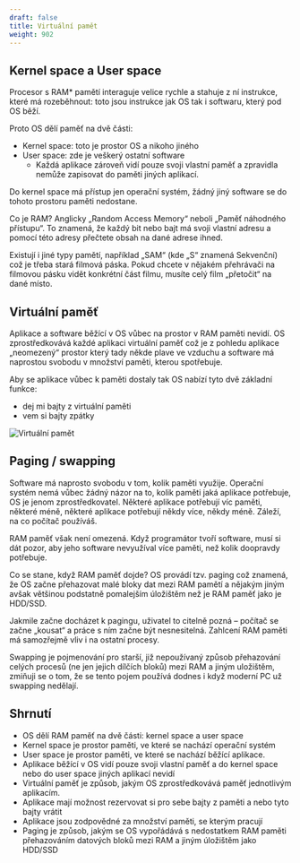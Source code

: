 ```yaml
---
draft: false
title: Virtuální pamět
weight: 902
---
```


## Kernel space a User space

Procesor s RAM* pamětí interaguje velice rychle a stahuje z ní instrukce, které má rozeběhnout: toto jsou instrukce jak OS tak i softwaru, který pod OS běží.

Proto OS dělí paměť na dvě části:

- Kernel space: toto je prostor OS a nikoho jiného
- User space: zde je veškerý ostatní software
  - Každá aplikace zároveň vidí pouze svoji vlastní paměť a zpravidla nemůže zapisovat do paměti jiných aplikací.

Do kernel space má přístup jen operační systém, žádný jiný software se do tohoto prostoru paměti nedostane.

<div class="note1">

Co je RAM? Anglicky „Random Access Memory“ neboli „Paměť náhodného přístupu“. To znamená, že každý bit nebo bajt má svoji vlastní adresu a pomocí této adresy přečtete obsah na dané adrese ihned.

Existují i jiné typy pamětí, například „SAM“ (kde „S“ znamená Sekvenční) což je třeba stará filmová páska. Pokud chcete v nějakém přehrávači na filmovou pásku vidět konkrétní část filmu, musíte celý film „přetočit“ na dané místo.

</div>

## Virtuální paměť

Aplikace a software běžící v OS vůbec na prostor v RAM paměti nevidí. OS zprostředkovává každé aplikaci virtuální paměť což je z pohledu aplikace „neomezený“ prostor který tady někde plave ve vzduchu a software má naprostou svobodu v množství paměti, kterou spotřebuje.

Aby se aplikace vůbec k paměti dostaly tak OS nabízí tyto dvě základní funkce:

- dej mi bajty z virtuální paměti
- vem si bajty zpátky

![Virtuální pamět](/jak-se-stat-ajtakem/os-vrstva/virtual-mem.png)

## Paging / swapping

Software má naprosto svobodu v tom, kolik paměti využije. Operační systém nemá vůbec žádný názor na to, kolik paměti jaká aplikace potřebuje, OS je jenom zprostředkovatel. Některé aplikace potřebují víc paměti, některé méně, některé aplikace potřebují někdy více, někdy méně. Záleží, na co počítač používáš.

RAM paměť však není omezená. Když programátor tvoří software, musí si dát pozor, aby jeho software nevyužíval více paměti, než kolik doopravdy potřebuje.

Co se stane, když RAM paměť dojde? OS provádí tzv. paging což znamená, že OS začne přehazovat malé bloky dat mezi RAM pamětí a nějakým jiným avšak většinou podstatně pomalejším úložištěm než je RAM paměť jako je HDD/SSD.

Jakmile začne docházet k pagingu, uživatel to citelně pozná – počítač se začne „kousat“ a práce s ním začne být nesnesitelná. Zahlcení RAM paměti má samozřejmě vliv i na ostatní procesy.

Swapping je pojmenování pro starší, již nepoužívaný způsob přehazování celých procesů (ne jen jejich dílčích bloků) mezi RAM a jiným uložištěm, zmiňuji se o tom, že se tento pojem používá dodnes i když moderní PC už swapping nedělají.

## Shrnutí

- OS dělí RAM paměť na dvě části: kernel space a user space
- Kernel space je prostor paměti, ve které se nachází operační systém
- User space je prostor paměti, ve které se nachází běžící aplikace.
- Aplikace běžící v OS vidí pouze svoji vlastní paměť a do kernel space nebo do user space jiných aplikací nevidí
- Virtuální paměť je způsob, jakým OS zprostředkovává paměť jednotlivým aplikacím.
- Aplikace mají možnost rezervovat si pro sebe bajty z paměti a nebo tyto bajty vrátit
- Aplikace jsou zodpovědné za množství paměti, se kterým pracují
- Paging je způsob, jakým se OS vypořádává s nedostatkem RAM paměti přehazováním datových bloků mezi RAM a jiným úložištěm jako HDD/SSD
